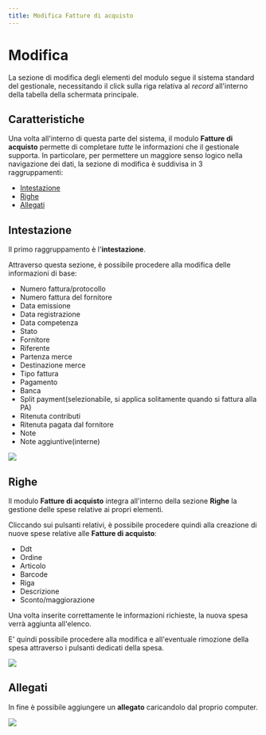 ```yaml
---
title: Modifica Fatture di acquisto
---
```


# Modifica

La sezione di modifica degli elementi del modulo segue il sistema standard del gestionale, necessitando il click sulla riga relativa al _record_ all'interno della tabella della schermata principale.

## Caratteristiche

Una volta all'interno di questa parte del sistema, il modulo **Fatture di acquisto** permette di completare _tutte_ le informazioni che il gestionale supporta. In particolare, per permettere un maggiore senso logico nella navigazione dei dati, la sezione di modifica è suddivisa in 3 raggruppamenti:

* [Intestazione](modifica1.md#intestazione)
* [Righe ](modifica1.md#righe)
* [Allegati](modifica1.md#allegati)

## Intestazione

Il primo raggruppamento è l'**intestazione**.

Attraverso questa sezione, è possibile procedere alla modifica delle informazioni di base:

* Numero fattura/protocollo
* Numero fattura del fornitore
* Data emissione
* Data registrazione
* Data competenza
* Stato
* Fornitore
* Riferente
* Partenza merce
* Destinazione merce
* Tipo fattura
* Pagamento
* Banca
* Split payment(selezionabile, si applica solitamente quando si fattura alla PA)
* Ritenuta contributi
* Ritenuta pagata dal fornitore
* Note
* Note aggiuntive(interne)

![](https://firebasestorage.googleapis.com/v0/b/gitbook-x-prod.appspot.com/o/spaces%2F-LZJeLg23eVDvrCv74U7-887967055%2Fuploads%2FdFPYmrUDaNQIcJl3jb9o%2Ffile.png?alt=media)

## Righe

Il modulo **Fatture di acquisto** integra all'interno della sezione **Righe** la gestione delle spese relative ai propri elementi.

Cliccando sui pulsanti relativi, è possibile procedere quindi alla creazione di nuove spese relative alle **Fatture di acquisto**:

* Ddt
* Ordine
* Articolo
* Barcode
* Riga
* Descrizione
* Sconto/maggiorazione

Una volta inserite correttamente le informazioni richieste, la nuova spesa verrà aggiunta all'elenco.

E' quindi possibile procedere alla modifica e all'eventuale rimozione della spesa attraverso i pulsanti dedicati della spesa.

![](https://firebasestorage.googleapis.com/v0/b/gitbook-x-prod.appspot.com/o/spaces%2F-LZJeLg23eVDvrCv74U7-887967055%2Fuploads%2FbL8Q89b1Bil2QweCcWzt%2Ffile.png?alt=media)

## Allegati

In fine è possibile aggiungere un **allegato** caricandolo dal proprio computer.

![](https://firebasestorage.googleapis.com/v0/b/gitbook-x-prod.appspot.com/o/spaces%2F-LZJeLg23eVDvrCv74U7-887967055%2Fuploads%2FDnnEiv2HCAX7g6poas5O%2Ffile.png?alt=media)
